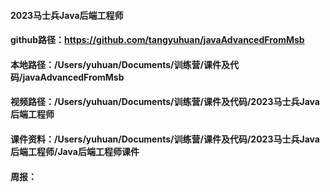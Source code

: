 
#### 2023马士兵Java后端工程师
#### github路径：https://github.com/tangyuhuan/javaAdvancedFromMsb
#### 本地路径：/Users/yuhuan/Documents/训练营/课件及代码/javaAdvancedFromMsb
#### 视频路径：/Users/yuhuan/Documents/训练营/课件及代码/2023马士兵Java后端工程师
#### 课件资料：/Users/yuhuan/Documents/训练营/课件及代码/2023马士兵Java后端工程师/Java后端工程师课件
#### 周报：